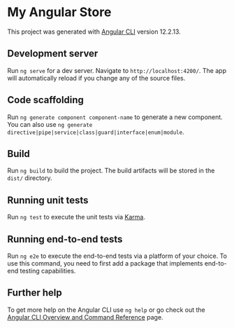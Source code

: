 # My Angular Store

This project was generated with [Angular CLI](https://github.com/angular/angular-cli) version 12.2.13.

## Development server

Run `ng serve` for a dev server. Navigate to `http://localhost:4200/`. The app will automatically reload if you change any of the source files.

## Code scaffolding

Run `ng generate component component-name` to generate a new component. You can also use `ng generate directive|pipe|service|class|guard|interface|enum|module`.

## Build

Run `ng build` to build the project. The build artifacts will be stored in the `dist/` directory.

## Running unit tests

Run `ng test` to execute the unit tests via [Karma](https://karma-runner.github.io).

## Running end-to-end tests

Run `ng e2e` to execute the end-to-end tests via a platform of your choice. To use this command, you need to first add a package that implements end-to-end testing capabilities.

## Further help

To get more help on the Angular CLI use `ng help` or go check out the [Angular CLI Overview and Command Reference](https://angular.io/cli) page.

<!-- 
Enable a signup/login flow using Auth0.
Incorporate the back end built in the second course of this Nanodegree program to persist data.
Apply your own styling to the application.
Show an item amount “badge” next to the link for your shopping cart. Additionally, show the properly-calculated cart total in the cart. When no items are in the cart, indicate that the cart is empty. -->

<!-- Project features
Your application reflects the same user experience as that of a real-world e-commerce website, including a(n):

Product list page, which displays the available products for the user to choose and add to their cart (in various quantities)
Product details page, which displays more information about any particular product
Shopping cart, which includes the products that the user has added to their cart
Checkout form, which collects information about the user (e.g., name, address, payment details, etc.)
Order confirmation page, which shows the outcome after the user completes the checkout process (i.e., submits the checkout form) -->


<!-- nvm use v14.18.1 -->


<!-- tailwind fontawesome -->